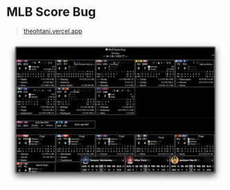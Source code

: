 # MLB Score Bug

> [theohtani.vercel.app](https://theohtani.vercel.app)

![](/public/screenshot.png)
